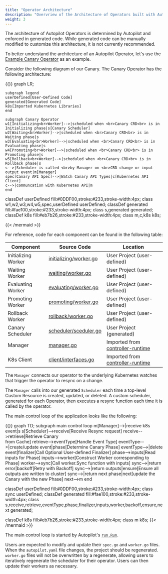 ```yaml
---
title: "Operator Architecture"
description: "Overvriew of the Architecture of Operators built with Autopilot"
weight: 3
---
```


The architecture of Autopilot Operators is determined by Autopilot and enforced in generated code. While generated code can be manually modified to customize this architecture, it is not currently recommended.

To better understand the architecture of an Autopilot Operator, 
let's use the [Example Canary Operator](https://gitlab.dds-sysu.tech/691729768/autopilot/tree/master/test/e2e) as an example.

Consider the following diagram of our Canary. The Canary Operator has the following architecture:

{{<mermaid align="left">}}
 graph LR;
   
    subgraph legend
    userDefined[User-Defined Code]
    generated[Generated Code]
    k8s[Imported Kubernetes Libraries]
    end
    
    subgraph Canary Operator
    w1[Initializing<br>Worker]-->|scheduled when <br>Canary CRD<br> is in Initializing phase|s[Canary Scheduler]
    w2[Waiting<br>Worker]-->|scheduled when <br>Canary CRD<br> is in Waiting phase|s
    w3[Evaluating<br>Worker]-->|scheduled when <br>Canary CRD<br> is in Evaluating phase|s
    w4[Promoting<br>Worker]-->|scheduled when <br>Canary CRD<br> is in Promoting phase|s
    w5[Rollback<br>Worker]-->|scheduled when <br>Canary CRD<br> is in Rollback phase|s
    s-->|Scheduler is called <br>by Manager on <br>CRD change or input output event|m[Manager]
    spec[Canary API Spec]-->|Watch Canary API Types|c[Kubernetes API Client]
    c-->|communcation with Kubernetes API|m
    end
    
   classDef userDefined fill:#0DDF00,stroke:#233,stroke-width:4px;
   class w1,w2,w3,w4,w5,spec,userDefined userDefined;
   classDef generated fill:#fae100,stroke:#233,stroke-width:4px;
   class s,generated generated;
   classDef k8s fill:#eb7b26,stroke:#233,stroke-width:4px;
   class m,c,k8s k8s;

{{< /mermaid >}}

For reference, code for each component can be found in the following table:

Component               | Source Code | Location
------------------------|-------------|-----
Initializing Worker     | [initializing/worker.go](https://gitlab.dds-sysu.tech/691729768/autopilot/blob/master/test/e2e/canary/pkg/workers/initializing/worker.go) | User Project (user-defined)
Waiting Worker          | [waiting/worker.go](https://gitlab.dds-sysu.tech/691729768/autopilot/blob/master/test/e2e/canary/pkg/workers/waiting/worker.go) | User Project (user-defined)
Evaluating Worker       | [evaluating/worker.go](https://gitlab.dds-sysu.tech/691729768/autopilot/blob/master/test/e2e/canary/pkg/workers/evaluating/worker.go) | User Project (user-defined)
Promoting Worker        | [promoting/worker.go](https://gitlab.dds-sysu.tech/691729768/autopilot/blob/master/test/e2e/canary/pkg/workers/promoting/worker.go) | User Project (user-defined)
Rollback Worker         | [rollback/worker.go](https://gitlab.dds-sysu.tech/691729768/autopilot/blob/master/test/e2e/canary/pkg/workers/rollback/worker.go) | User Project (user-defined)
Canary Scheduler        | [scheduler/sceduler.go](https://gitlab.dds-sysu.tech/691729768/autopilot/blob/master/test/e2e/canary/pkg/scheduler/scheduler.go) | User Project (generated)
Manager                 | [manager.go](https://github.com/kubernetes-sigs/controller-runtime/blob/master/pkg/manager/manager.go) | Imported from [controller-runtime](https://github.com/kubernetes-sigs/controller-runtime)
K8s Client              | [client/interfaces.go](https://github.com/kubernetes-sigs/controller-runtime/blob/master/pkg/client/interfaces.go) | Imported from [controller-runtime](https://github.com/kubernetes-sigs/controller-runtime)

The `Manager` connects our operator to the underlying Kubernetes watches that trigger the operator to resync on a change.

The `Manager` calls into our generated `Scheduler` each time a top-level Custom Resource is created, updated, or deleted. A custom scheduler, generated for each Operator, then executes a resync function each time it is called by the operator.

The main control loop of the application looks like the following:

{{<mermaid align="left">}}
 graph TD;
    subgraph main control loop
    m[Manager]-->|receive k8s event|s
    s[Scheduler]-->receive[Receive Resync request]
    receive-->retrieve[Retrieve Canary <br>from Cache]
    retrieve-->eventType[Handle Event Type]
    eventType-->|create/update event|phase[Determine Canary Phase]
    eventType-->|delete event|finalizer[Call Optional User-defined Finalizer]
    phase-->inputs[Read inputs for Phase]
    inputs-->worker[Construct Worker corresponding to Phase]
    worker-->sync[Call worker.Sync function with inputs]
    sync-->|return error|backoff[Retry with Backoff]
    sync-->|return outputs|ensure[Ensure all outputs are written to cluster]
    sync-->|return next phase|next[update the Canary with the new Phase]
    next-->m
     end
     
     
   classDef userDefined fill:#0DDF00,stroke:#233,stroke-width:4px;
   class sync userDefined;
   classDef generated fill:#fae100,stroke:#233,stroke-width:4px;
   class s,receive,retrieve,eventType,phase,finalizer,inputs,worker,backoff,ensure,next generated;
   
   classDef k8s fill:#eb7b26,stroke:#233,stroke-width:4px;
   class m k8s;
{{< /mermaid >}}

The main control loop is started by Autopilot's [`run.Run`](https://gitlab.dds-sysu.tech/691729768/autopilot/blob/master/pkg/run/run.go).

Users are expected to modify and update their `spec.go` and `worker.go` files. When the `autopilot.yaml` file changes, 
the project should be regenerated. `worker.go` files will not be overwritten by a regenerate, allowing users to iteratively regenerate the scheduler for their operator. Users can then update their workers as necessary.
